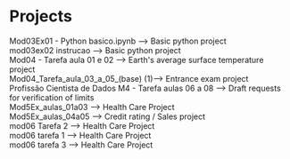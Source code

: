 # Projects
Mod03Ex01 - Python basico.ipynb --> Basic python project <br>
mod03ex02 instrucao --> Basic python project <br>
Mod04 - Tarefa aula 01 e 02 --> Earth's average surface temperature project <br>
Mod04_Tarefa_aula_03_a_05_(base) (1)--> Entrance exam project <br>
Profissão Cientista de Dados M4 - Tarefa aulas 06 a 08 --> Draft requests for verification of limits <br>
Mod5Ex_aulas_01a03 --> Health Care Project <br>
Mod5Ex_aulas_04a05 --> Credit rating / Sales project <br>
mod06 Tarefa 2 --> Health Care Project <br>
mod06 tarefa 1 --> Health Care Project <br>
mod06 tarefa 3 --> Health Care Project
